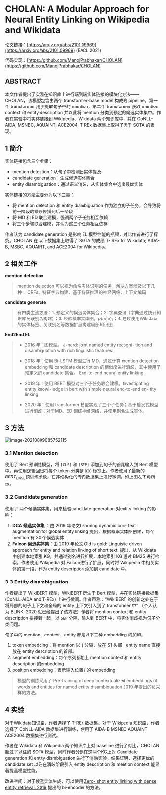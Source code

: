 

# CHOLAN: A Modular Approach for Neural Entity Linking on Wikipedia and Wikidata

论文链接：[https://arxiv.org/abs/2101.09969](https://arxiv.org/abs/2101.09969)  (EACL 2021)

代码实现：[https://github.com/ManojPrabhakar/CHOLAN](https://github.com/ManojPrabhakar/CHOLAN)

## ABSTRACT

本文作者提出了实现在知识库上进行端到端实体链接的模块化方法——CHOLAN，该模型包含由两个 transformer-base model 构成的 pipeline。第一个 transformer 用于提取句子中的 mention，第二个 transformer 获取 mention context 和 entity description 并以此将 mention 分类到预定的候选实体集中。作者在实验中将实体链接到 Wikipedia、Wikidata 两个知识库中，并在 CoNLL-AIDA, MSNBC, AQUAINT, ACE2004,  T-REx 数据集上取得了优于 SOTA 的表现。

## 1 简介

实体链接包含三个步骤：

* mention detection：从句子中检测出实体提及
* candidate generation：生成候选实体集合
* entity disambiguation：通过语义消歧，从实体集合中选出最优实体

实体链接的方法主要分为以下三类：

* 将 mention detection 和 entity diambiguation 作为独立的子任务，会导致将前一阶段的错误传播到后一阶段
* 将 MD 和 ED 联合建模，强调两个子任务相互依赖
* 将三个步骤联合建模，并认为这三个任务相互依存

作者认为 candidate generation 是影响 EL 模型性能的瓶颈，对此作者进行了探究。CHOLAN 在 以下数据集上取得了 SOTA 的成绩 T- REx for Wikidata; AIDA-B, MSBC, AQUAINT, and ACE2004 for Wikipedia。

## 2 相关工作

**mention detection**

> mention detection 可以视为命名实体识别的任务，解决方案涉及以下几种： CRFs、特征字典构建、基于特征推理的神经网络、上下文编码

**candidate generate**

> 有四类主流方法：1. 预定义的候选实体集合；2. 字典查询（字典通过统计知识库关联别名构建）；3. 经验概率实体图，$p(m|e)$​;；4. 通过使用Wikidata 的实体标签、关联别名等数据扩展构建局部知识图

**End2End EL**

> * 2016 年：图模型。 J-nerd: joint named entity recogni- tion and disambiguation with rich linguistic features.
>
> * 2018 年：使用 Bi-LSTM 模型进行 MD，通过计算 mention detection embedding 和 candidate description 的相似度进行消歧，其中使用了预定义的 candidate 集合。 End-to-end neural entity linking.
> * 2019 年：使用 BERT 模型对三个子任务联合建模。Investigating entity knowl- edge in bert with simple neural end-to-end en- tity linking
> * 2020 年：使用 transformer 模型实现了三个子任务；基于启发式模型进行消歧；对于MD、ED 训练神经网络，并使用别名生成实体。

## 3 方法

![image-20210809085752115](https://i.loli.net/2021/08/09/nzAcPC6YGBi2Qqy.png)

### 3.1 Mention detection

使用了 Bert 预训练模型，将 `[CLS]` 和 `[SEP]` 添加到句子的首尾输入到 Bert 模型中。再使用逻辑回归将每个 token 分类到 `BIO` 标签上。作者使用了最新的 $BERT_{BASE}$​ 预训练参数，在非结构化的专门数据集上进行微调，如上图左下角所示。

### 3.2 Candidate generation

使用了 两个候选实体集，用来检验candidate generation 对entity linking 的影响：

1. **DCA 候选实体集** ：由 2019 年论文Learning dynamic con- text augmentation for global entity linking 提出，根据概率实体图创建，每个 mention 有 30 个候选实体
2. **Falcon 候选实体集**：由 2019 年论文 Old is gold: Linguistic driven approach for entity and relation linking of short text. 提出，从 Wikidata 中创建本地索引 KG，并通过别名进行扩展，本地索引 KG 通过 BM25 进行检索。作者使用 Wikipedia 对 Falcon进行了扩展，同时将 Wikipedia 中相关实体的第一段，作为 entity description 添加到 candidate 中。

### 3.3 Entity disambiguation

作者提出了 WikiBERT 模型，WikiBERT 衍生于 Bert 模型，并在实体链接数据集 (CoNLL-AIDA and T-REx) 上进行微调。作者声称：“WikiBERT 的创新之处在于 将局部的句子上下文和全局的 entity 上下文引入到了 transformer 中” （个人认为 BLINK, 2020 就已经提出了该方法）作者将 mention context 和 entity description 拼接到一起，以 `SEP` 分隔，输入到 BERT 中，将实体消歧视为句子分类问题。

句子中的 mention、context、entity 都是以下三种 embedding 的加和。

1. token embedding：将 mention 以 `|` 分隔，放在 S1 头部；entity name 直接放在 entity description 的首部。
2. segment embedding：每个序列都加上 mention context 和 entity description 的embedding
3. position embedding：表示输入位置 $i$ 的 embedding

> 模型的训练采用了 Pre-training of deep contextualized embeddings of words and entities for named entity disambiguation 2019 年提出的负采样的方法。

## 4 实验

对于Wikidata知识库，作者选择了 T-REx 数据集。对于 Wikipedia 知识库，作者选择了 CoNLL-AIDA 数据集进行训练，使用了 AIDA-B MSNBC AQUAINT ACE2004 数据集进行测试。

作者在 Wikidata 和 Wikipedia 两个知识库上对 baseline 进行了对比，CHOLAN 超过了以往的 SOTA 模型，同时作者分别在这两个KG上对 Candidate generation 和 entity dismbiguation 进行了消融实验。结果证明，选择更优的 candidate set 以及在消歧阶段引入 entity description 和 mention context 能显著提高模型性能。

改进空间：对于候选实体生成，可以使用 [Zero- shot entity linking with dense entity retrieval. 2019](https://blog.csdn.net/qq_43586043/article/details/119303780) 提出的 bi-encoder 的方法。


